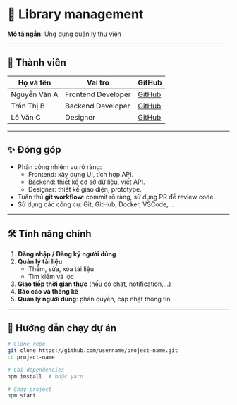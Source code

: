 # 📌 Library management

**Mô tả ngắn**: Ứng dụng quản lý thư viện

---

## 👥 Thành viên

| Họ và tên | Vai trò | GitHub |
|-----------|--------|--------|
| Nguyễn Văn A | Frontend Developer | [GitHub](https://github.com/usernameA) |
| Trần Thị B | Backend Developer | [GitHub](https://github.com/usernameB) |
| Lê Văn C | Designer | [GitHub](https://github.com/usernameC) |

---

## ✨ Đóng góp

- Phân công nhiệm vụ rõ ràng:
  - Frontend: xây dựng UI, tích hợp API.
  - Backend: thiết kế cơ sở dữ liệu, viết API.
  - Designer: thiết kế giao diện, prototype.
- Tuân thủ **git workflow**: commit rõ ràng, sử dụng PR để review code.
- Sử dụng các công cụ: Git, GitHub, Docker, VSCode,...

---

## 🛠️ Tính năng chính

1. **Đăng nhập / Đăng ký người dùng**
2. **Quản lý tài liệu**
   - Thêm, sửa, xóa tài liệu
   - Tìm kiếm và lọc
3. **Giao tiếp thời gian thực** (nếu có chat, notification,…)
4. **Báo cáo và thống kê**
5. **Quản lý người dùng**: phân quyền, cập nhật thông tin

---

## 🚀 Hướng dẫn chạy dự án

```bash
# Clone repo
git clone https://github.com/username/project-name.git
cd project-name

# Cài dependencies
npm install  # hoặc yarn

# Chạy project
npm start
